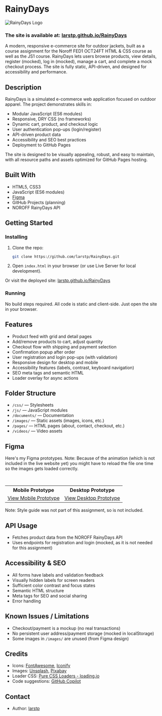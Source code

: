 # RainyDays

![RainyDays Logo](https://github.com/user-attachments/assets/eddd65a2-163d-438e-9603-a7bbc7e51c18)

### The site is available at: [larstp.github.io/RainyDays](https://larstp.github.io/RainyDays/index.html)

A modern, responsive e-commerce site for outdoor jackets, built as a course assignment for the Noroff FED1 OCT24FT HTML & CSS course as well as the JS1 course. RainyDays lets users browse products, view details, register (mocked), log in (mocked), manage a cart, and complete a mock checkout process. The site is fully static, API-driven, and designed for accessibility and performance.

## Description

RainyDays is a simulated e-commerce web application focused on outdoor apparel. The project demonstrates skills in:

- Modular JavaScript (ES6 modules)
- Responsive, DRY CSS (no frameworks)
- Dynamic cart, product, and checkout logic
- User authentication pop-ups (login/register)
- API-driven product data
- Accessibility and SEO best practices
- Deployment to GitHub Pages

The site is designed to be visually appealing, robust, and easy to maintain, with all resource paths and assets optimized for GitHub Pages hosting.

## Built With

- HTML5, CSS3
- JavaScript (ES6 modules)
- [Figma](#figma)
- GitHub Projects (planning)
- NOROFF RainyDays API

## Getting Started

### Installing

1. Clone the repo:

   ```bash
   git clone https://github.com/larstp/RainyDays.git
   ```

2. Open `index.html` in your browser (or use Live Server for local development).

Or visit the deployed site: [larstp.github.io/RainyDays](https://larstp.github.io/RainyDays/index.html)

### Running

No build steps required. All code is static and client-side. Just open the site in your browser.

## Features

- Product feed with grid and detail pages
- Add/remove products to cart, adjust quantity
- Checkout flow with shipping and payment selection
- Confirmation popup after order
- User registration and login pop-ups (with validation)
- Responsive design for desktop and mobile
- Accessibility features (labels, contrast, keyboard navigation)
- SEO meta tags and semantic HTML
- Loader overlay for async actions

## Folder Structure

- `/css/` — Stylesheets
- `/js/` — JavaScript modules
- `/documents/` — Documentation
- `/images/` — Static assets (images, icons, etc.)
- `/pages/` — HTML pages (about, contact, checkout, etc.)
- `/videos/` — Video assets

## Figma

Here's my Figma prototypes. 
Note: Because of the animation (which is not included in the live website yet) you might have to reload the file one time so the images gets loaded correctly.
<table>
  <tr>
    <th>Mobile Prototype</th>
    <th>Desktop Prototype</th>
  </tr>
  <tr>
    <td><a href="https://www.figma.com/proto/lPZ0ajHnzM3GMUnlWwDBlF/FED1---Design---Course-Assignment---Rainy-Days---Lars-Torp-Pettersen?node-id=442-11946&t=YwG63Lt6Q5ejZ6Vu-1">View Mobile Prototype</a></td>
    <td><a href="https://www.figma.com/proto/lPZ0ajHnzM3GMUnlWwDBlF/FED1---Design---Course-Assignment---Rainy-Days---Lars-Torp-Pettersen?node-id=150-143&t=YwG63Lt6Q5ejZ6Vu-1">View Desktop Prototype</a></td>
  </tr>
</table>


Note: Style guide was not part of this assignment, so is not included.

## API Usage

- Fetches product data from the NOROFF RainyDays API
- Uses endpoints for registration and login (mocked, as it is not needed for this assignment)

## Accessibility & SEO

- All forms have labels and validation feedback
- Visually hidden labels for screen readers
- Sufficient color contrast and focus states
- Semantic HTML structure
- Meta tags for SEO and social sharing
- Error handling

## Known Issues / Limitations

- Checkout/payment is a mockup (no real transactions)
- No persistent user address/payment storage (mocked in localStorage)
- Some images in `/images/` are unused (from Figma design)

## Credits

- Icons: [FontAwesome](https://fontawesome.com), [Iconify](https://iconify.design)
- Images: [Unsplash](https://unsplash.com), [Pixabay](https://pixabay.com)
- Loader CSS: [Pure CSS Loaders - loading.io](https://loading.io/css/)
- Code suggestions: [GitHub Copilot](https://github.com/features/copilot)

## Contact

- Author: [larstp](https://github.com/larstp)
